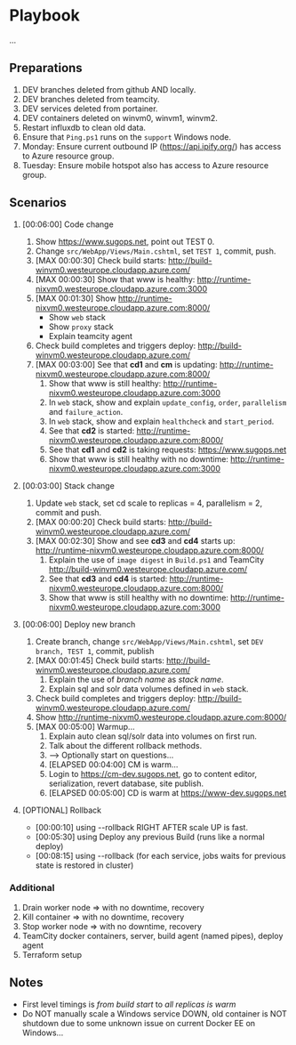 # Playbook

...

## Preparations

1. DEV branches deleted from github AND locally.
1. DEV branches deleted from teamcity.
1. DEV services deleted from portainer.
1. DEV containers deleted on winvm0, winvm1, winvm2.
1. Restart influxdb to clean old data.
1. Ensure that `Ping.ps1` runs on the `support` Windows node.
1. Monday: Ensure current outbound IP (https://api.ipify.org/) has access to Azure resource group.
1. Tuesday: Ensure mobile hotspot also has access to Azure resource group.

## Scenarios

1. [00:06:00] Code change
    1. Show https://www.sugops.net, point out TEST 0.
    1. Change `src/WebApp/Views/Main.cshtml`, set `TEST 1`, commit, push.
    1. [MAX 00:00:30] Check build starts: http://build-winvm0.westeurope.cloudapp.azure.com/
    1. [MAX 00:00:30] Show that www is healthy: http://runtime-nixvm0.westeurope.cloudapp.azure.com:3000
    1. [MAX 00:01:30] Show http://runtime-nixvm0.westeurope.cloudapp.azure.com:8000/
        - Show `web` stack
        - Show `proxy` stack
        - Explain teamcity agent
    1. Check build completes and triggers deploy: http://build-winvm0.westeurope.cloudapp.azure.com/
    1. [MAX 00:03:00] See that **cd1** and **cm** is updating: http://runtime-nixvm0.westeurope.cloudapp.azure.com:8000/
        1. Show that www is still healthy: http://runtime-nixvm0.westeurope.cloudapp.azure.com:3000
        1. In `web` stack, show and explain `update_config`, `order`, `parallelism` and `failure_action`.
        1. In `web` stack, show and explain `healthcheck` and `start_period`.
        1. See that **cd2** is started: http://runtime-nixvm0.westeurope.cloudapp.azure.com:8000/
        1. See that **cd1** and **cd2** is taking requests: https://www.sugops.net
        1. Show that www is still healthy with no downtime: http://runtime-nixvm0.westeurope.cloudapp.azure.com:3000

1. [00:03:00] Stack change
    1. Update `web` stack, set cd scale to replicas = 4, parallelism = 2, commit and push.
    1. [MAX 00:00:20] Check build starts: http://build-winvm0.westeurope.cloudapp.azure.com/
    1. [MAX 00:02:30] Show and see **cd3** and **cd4** starts up: http://runtime-nixvm0.westeurope.cloudapp.azure.com:8000/
        1. Explain the use of `image digest` in `Build.ps1` and TeamCity http://build-winvm0.westeurope.cloudapp.azure.com/
        1. See that **cd3** and **cd4** is started: http://runtime-nixvm0.westeurope.cloudapp.azure.com:8000/
        1. Show that www is still healthy with no downtime: http://runtime-nixvm0.westeurope.cloudapp.azure.com:3000

1. [00:06:00] Deploy new branch
    1. Create branch, change `src/WebApp/Views/Main.cshtml`, set `DEV branch, TEST 1`, commit, publish
    1. [MAX 00:01:45] Check build starts: http://build-winvm0.westeurope.cloudapp.azure.com/
        1. Explain the use of *branch name* as *stack name*.
        1. Explain sql and solr data volumes defined in `web` stack.
    1. Check build completes and triggers deploy: http://build-winvm0.westeurope.cloudapp.azure.com/
    1. Show http://runtime-nixvm0.westeurope.cloudapp.azure.com:8000/
    1. [MAX 00:05:00] Warmup...
        1. Explain auto clean sql/solr data into volumes on first run.
        1. Talk about the different rollback methods.
        1. --> Optionally start on questions...
        1. [ELAPSED 00:04:00] CM is warm...
        1. Login to https://cm-dev.sugops.net, go to content editor, serialization, revert database, site publish.
        1. [ELAPSED 00:05:00] CD is warm at https://www-dev.sugops.net

1. [OPTIONAL] Rollback
    - [00:00:10] using --rollback RIGHT AFTER scale UP is fast.
    - [00:05:30] using Deploy any previous Build (runs like a normal deploy)
    - [00:08:15] using --rollback (for each service, jobs waits for previous state is restored in cluster)

### Additional

1. Drain worker node => with no downtime, recovery
1. Kill container => with no downtime, recovery
1. Stop worker node => with no downtime, recovery
1. TeamCity docker containers, server, build agent (named pipes), deploy agent
1. Terraform setup

## Notes

- First level timings is *from build start* to *all replicas is warm*
- Do NOT manually scale a Windows service DOWN, old container is NOT shutdown due to some unknown issue on current Docker EE on Windows...
